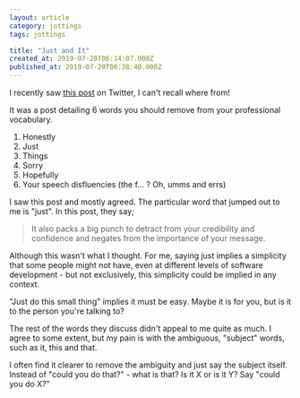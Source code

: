 ```yaml
---
layout: article
category: jottings
tags: jottings

title: "Just and It"
created_at: 2019-07-20T06:14:07.000Z
published_at: 2019-07-20T06:38:40.000Z
---
```

I recently saw [this post](https://www.forbes.com/sites/lisaquast/2015/12/20/6-words-you-need-to-eliminate-from-your-professional-vocabulary/#2c65745954fa) on Twitter, I can't recall where from!

It was a post detailing 6 words you should remove from your professional vocabulary.

1.  Honestly
2.  Just
3.  Things
4.  Sorry
5.  Hopefully
6.  Your speech disfluencies (the f... ? Oh, umms and errs)

I saw this post and mostly agreed. The particular word that jumped out to me is "just". In this post, they say;

> It also packs a big punch to detract from your credibility and confidence and negates from the importance of your message.

Although this wasn't what I thought. For me, saying just implies a simplicity that some people might not have, even at different levels of software development - but not exclusively, this simplicity could be implied in any context.

"Just do this small thing" implies it must be easy. Maybe it is for you, but is it to the person you're talking to?

The rest of the words they discuss didn't appeal to me quite as much. I agree to some extent, but my pain is with the ambiguous, "subject" words, such as it, this and that.

I often find it clearer to remove the ambiguity and just say the subject itself. Instead of "could you do that?" - what is that? Is it X or is it Y? Say "could you do X?"
